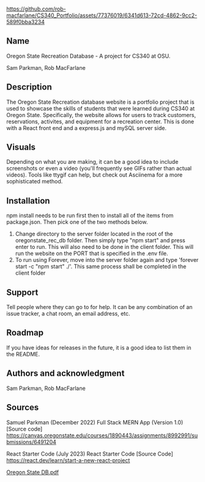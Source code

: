 


https://github.com/rob-macfarlane/CS340_Portfolio/assets/77376019/6341d613-72cd-4862-9cc2-589f0bba3234


## Name
Oregon State Recreation Database - A project for CS340 at OSU.

Sam Parkman, Rob MacFarlane

## Description
The Oregon State Recreation database website is a portfolio project that is used to showcase the skills of students that were learned during CS340 at Oregon State. Specifically, the website allows for users to track customers, reservations, activites, and equipment for a recreation center. This is done with a React front end and a express.js and mySQL server side.

## Visuals
Depending on what you are making, it can be a good idea to include screenshots or even a video (you'll frequently see GIFs rather than actual videos). Tools like ttygif can help, but check out Asciinema for a more sophisticated method.

## Installation
npm install needs to be run first then to install all of the items from package.json. Then pick one of the two methods below.

1. Change directory to the server folder located in the root of the oregonstate_rec_db folder. Then simply type "npm start" and press enter to run. This will also need to be done in the client folder. This will run the website on the PORT that is specified in the .env file. 
2. To run using Forever, move into the server folder again and type 'forever start -c "npm start" ./'. This same process shall be completed in the client folder  

## Support
Tell people where they can go to for help. It can be any combination of an issue tracker, a chat room, an email address, etc.

## Roadmap
If you have ideas for releases in the future, it is a good idea to list them in the README.

## Authors and acknowledgment
Sam Parkman, Rob MacFarlane

## Sources
 Samuel Parkman (December 2022) Full Stack MERN App (Version 1.0) [Source code] https://canvas.oregonstate.edu/courses/1890443/assignments/8992991/submissions/6491204

 React Starter Code (July 2023) React Starter Code [Source Code] https://react.dev/learn/start-a-new-react-project

 [Oregon State DB.pdf](https://github.com/rob-macfarlane/CS340_Portfolio/files/12308307/Oregon.State.DB.pdf)
